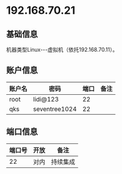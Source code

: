 # 192.168.70.21

## 基础信息

机器类型Linux---虚拟机（依托192.168.70.11）。

## 账户信息

| 账户名 | 密码   | 端口 | 备注   |
| --     | --     | --   | --     |
| root   | lidi@123 | 22   |  |
| qks   | seventree1024 | 22   |  |

## 端口信息

| 端口号 | 开放 | 备注    |
| --     | --   | --      |
| 22   | 对内   | 持续集成 |


